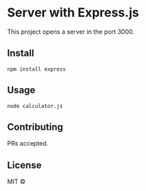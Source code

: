 # Server with Express.js

This project opens a server in the port 3000.

## Install

```
npm install express
```

## Usage

```
node calculator.js
```

## Contributing

PRs accepted.

## License

MIT ©
